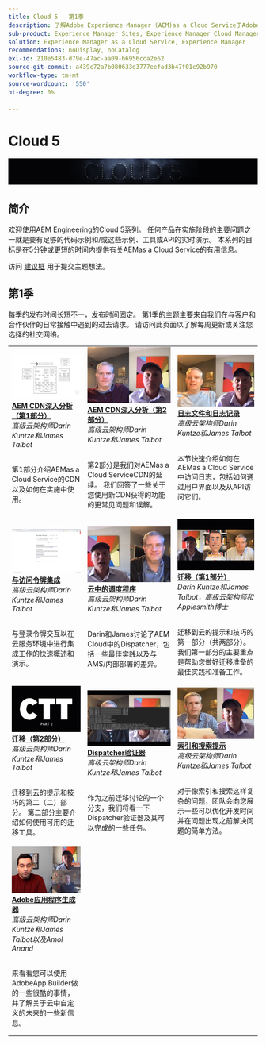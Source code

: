 ```yaml
---
title: Cloud 5 — 第1季
description: 了解Adobe Experience Manager (AEM)as a Cloud Service于Adobe自己的专业工程师来构建它，以及了解提供它的专业服务。
sub-product: Experience Manager Sites, Experience Manager Cloud Manager, Experience Manager Assets
solution: Experience Manager as a Cloud Service, Experience Manager
recommendations: noDisplay, noCatalog
exl-id: 210e5483-d79e-47ac-aa09-b6956cca2e62
source-git-commit: a439c72a7b080633d3777eefad3b47f01c92b970
workflow-type: tm+mt
source-wordcount: '550'
ht-degree: 0%

---
```


# Cloud 5

![AEM Experts系列](./imgs/masthead.png)

## 简介

欢迎使用AEM Engineering的Cloud 5系列。 任何产品在实施阶段的主要问题之一就是要有足够的代码示例和/或这些示例、工具或API的实时演示。 本系列的目标是在5分钟或更短的时间内提供有关AEMas a Cloud Service的有用信息。

访问 [建议框](https://forms.office.com/r/74P5Xz4UH0) 用于提交主题想法。

## 第1季

每季的发布时间长短不一，发布时间固定。 第1季的主题主要来自我们在与客户和合作伙伴的日常接触中遇到的过去请求。 请访问此页面以了解每周更新或关注您选择的社交网络。

<table>
  <tr>
   <td>
      <a href="./cloud5-aem-cdn-part1.md">
      <img alt="AEM CDN第1部分" src="./imgs/001-thumb.png"/>
      </a>
      <div>
         <a href="./cloud5-aem-cdn-part1.md"><strong>AEM CDN深入分析（第1部分）</strong></a>         
         <br/><em>高级云架构师Darin Kuntze和James Talbot</em>
      </div>
      <p>
        <br/>
         第1部分介绍AEMas a Cloud Service的CDN以及如何在实施中使用。
      </p>
     </td>   
     <td>
      <a href="./cloud5-aem-cdn-part2.md">
         <img alt="AEM CDN第2部分" src="./imgs/002-thumb.png"/>
      </a>
      <div>
         <a href="./cloud5-aem-cdn-part2.md"><strong>AEM CDN深入分析（第2部分）</strong></a>
         <br/><em>高级云架构师Darin Kuntze和James Talbot</em>
      </div>
      <p>
        <br/>
         第2部分是我们对AEMas a Cloud ServiceCDN的延续。 我们回答了一些关于您使用新CDN获得的功能的更常见问题和误解。
      </p>
   </td>
     <td>
        <a href="./cloud5-aem-log-files.md">
            <img alt="日志文件和日志记录" src="./imgs/003-thumb.png"/>
        </a>
      <div>
         <a href="./cloud5-aem-log-files.md"><strong>日志文件和日志记录</strong></a>
         <br/><em>高级云架构师Darin Kuntze和James Talbot</em>
      </div>
      <p>
        <br/>
         本节快速介绍如何在AEMas a Cloud Service中访问日志，包括如何通过用户界面以及从API访问它们。
      </p>
   </td> 
  </tr>
  <tr>
   <td>
        <a href="./cloud5-getting-login-token-integrations.md">
            <img alt="访问令牌" src="./imgs/004-thumb.png"/>
        </a>
      <div>
        <a href="./cloud5-getting-login-token-integrations.md"><strong>与访问令牌集成</strong></a>        
         <br/><em>高级云架构师Darin Kuntze和James Talbot</em>
      </div>
      <p>
        <br/>
         与登录令牌交互以在云服务环境中进行集成工作的快速概述和演示。
      </p>
     </td>   
     <td>
      <a href="./cloud5-aem-dispatcher-cloud.md">
      <img alt="云中的 Dispatcher" src="./imgs/005-thumb.png"/>
       </a>  
      <div>
        <a href="./cloud5-aem-dispatcher-cloud.md"><strong>云中的调度程序</strong></a>
         <br/><em>高级云架构师Darin Kuntze和James Talbot</em>
      </div>
      <p>
        <br/>
        Darin和James讨论了AEM Cloud中的Dispatcher，包括一些最佳实践以及与AMS/内部部署的差异。 
      </p>
   </td>
     <td>
        <a href="./cloud5-aem-content-migration-part-1.md">
            <img alt="迁移（第1部分）" src="./imgs/006-thumb.png"/>
        </a>
      <div>
         <a href="./cloud5-aem-content-migration-part-1.md"><strong>迁移（第1部分）</strong></a>
         <br/><em>Darin Kuntze和James Talbot，高级云架构师和Applesmith博士</em>
      </div>
      <p>
        <br/>
         迁移到云的提示和技巧的第一部分（共两部分）。 我们第一部分的主要重点是帮助您做好迁移准备的最佳实践和准备工作。
      </p>
   </td> 
  </tr>
<tr>
   <td>
        <a href="./cloud5-aem-content-migration-part-2.md">
            <img alt="迁移（第2部分）" src="./imgs/007-thumb.png"/>
        </a>
      <div>
        <a href="./cloud5-aem-content-migration-part-2.md"><strong>迁移（第2部分）</strong></a>     
         <br/><em>高级云架构师Darin Kuntze和James Talbot</em>
      </div>
      <p>
        <br/>
         迁移到云的提示和技巧的第二（二）部分。 第二部分主要介绍如何使用可用的迁移工具。
      </p>
     </td>   
     <td>
        <a href="./cloud5-aem-dispatcher-validator.md">
            <img alt="Dispatcher验证器" src="./imgs/008-thumb.png"/>
        </a>
      <div>
         <a href="./cloud5-aem-dispatcher-validator.md"><strong>Dispatcher验证器</strong></a>
         <br/><em>高级云架构师Darin Kuntze和James Talbot</em>
      </div>
      <p>
        <br/>
         作为之前迁移讨论的一个分支，我们将看一下Dispatcher验证器及其可以完成的一些任务。
      </p>
   </td>
     <td>
        <a href="./cloud5-aem-search-and-indexing.md">
            <img alt="索引和搜索提示" src="./imgs/009-thumb.png"/>
        </a>
      <div>
         <a href="./cloud5-aem-search-and-indexing.md"><strong>索引和搜索提示</strong></a>
         <br/><em>高级云架构师Darin Kuntze和James Talbot</em>
      </div>
      <p>
        <br/>
         对于像索引和搜索这样复杂的问题，团队会向您展示一些可以优化开发时间并在问题出现之前解决问题的简单方法。
      </p>
   </td> 
  </tr>
    <tr>
        <td>
            <a href="./cloud5-adobe-app-builder.md">
                <img alt="Adobe应用程序生成器" src="./imgs/010-thumb.png"/>
            </a>
            <div>
                <a href="./cloud5-adobe-app-builder.md"><strong>Adobe应用程序生成器</strong></a><br/>        
                <em>高级云架构师Darin Kuntze和James Talbot以及Amol Anand</em>
            </div>
            <p><br/>
                来看看您可以使用AdobeApp Builder做的一些很酷的事情，并了解关于云中自定义的未来的一些新信息。
            </p>
        </td>
        <td></td>
        <td></td>
    </tr>
</table>